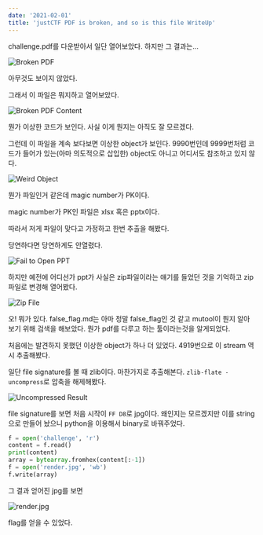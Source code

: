 ```yaml
---
date: '2021-02-01'
title: 'justCTF PDF is broken, and so is this file WriteUp'
---
```


challenge.pdf를 다운받아서 일단 열어보았다.
하지만 그 결과는...

![Broken PDF](/images/JustCTFPDFIsBroken/broken_pdf.png)

아무것도 보이지 않았다.

그래서 이 파일은 뭐지하고 열어보았다.

![Broken PDF Content](/images/JustCTFPDFIsBroken/broken_pdf_content.png)

뭔가 이상한 코드가 보인다.
사실 이게 뭔지는 아직도 잘 모르겠다.

그런데 이 파일을 계속 보다보면 이상한 object가 보인다. 9990번인데 9999번처럼 코드가 들어가 있는(아마 의도적으로 삽입한) object도 아니고 어디서도 참조하고 있지 않다.

![Weird Object](/images/JustCTFPDFIsBroken/weird_object.png)

뭔가 파일인거 같은데 magic number가 PK이다.

magic number가 PK인 파일은 xlsx 혹은 pptx이다.

따라서 저게 파일이 맞다고 가정하고 한번 추출을 해봤다.

당연하다면 당연하게도 안열렸다.

![Fail to Open PPT](/images/JustCTFPDFIsBroken/fail_to_open_ppt.png)

하지만 예전에 어디선가 ppt가 사실은 zip파일이라는 얘기를 들었던 것을 기억하고 zip파일로 변경해 열어봤다.

![Zip File](/images/JustCTFPDFIsBroken/zip_file.png)

오! 뭐가 있다.
false_flag.md는 아마 정말 false_flag인 것 같고 mutool이 뭔지 알아보기 위해 검색을 해보았다.
뭔가 pdf를 다루고 하는 툴이라는것을 알게되었다.

처음에는 발견하지 못했던 이상한 object가 하나 더 있었다. 4919번으로 이 stream 역시 추출해봤다.

일단 file signature를 볼 때 zlib이다.
마찬가지로 추출해본다.
`zlib-flate -uncompress`로 압축을 해제해봤다.

![Uncompressed Result](/images/JustCTFPDFIsBroken/uncompressed_result.png)

file signature를 보면 처음 시작이 `FF D8`로 jpg이다.
왜인지는 모르겠지만 이를 string으로 만들어 놨으니 python을 이용해서 binary로 바꿔주었다.

```python
f = open('challenge', 'r')
content = f.read()
print(content)
array = bytearray.fromhex(content[:-1])
f = open('render.jpg', 'wb')
f.write(array)
```

그 결과 얻어진 jpg를 보면

![render.jpg](/images/JustCTFPDFIsBroken/render.jpg)

flag를 얻을 수 있었다.
